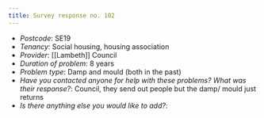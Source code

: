 ```yaml
---
title: Survey response no. 102
---
```


- *Postcode*: SE19 
- *Tenancy*: Social housing, housing association
- *Provider*: [[Lambeth]] Council
- *Duration of problem*: 8 years
- *Problem type*: Damp and mould (both in the past)
- *Have you contacted anyone for help with these problems? What was their response?*: Council, they send out people but the damp/ mould just returns
- *Is there anything else you would like to add?*: 